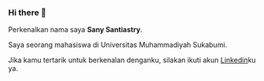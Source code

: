 ### Hi there 👋
Perkenalkan nama saya **Sany Santiastry**.

Saya seorang mahasiswa di Universitas Muhammadiyah Sukabumi.

Jika kamu tertarik untuk berkenalan denganku, silakan ikuti akun [Linkedin](https://www.linkedin.com/in/sany-santiastry-146a2a20b/)ku ya.
<!--

- 🔭 I’m currently working on ...
- 🌱 I’m currently learning ...
- 👯 I’m looking to collaborate on ...
- 🤔 I’m looking for help with ...
- 💬 Ask me about ...
- 📫 How to reach me: ...
- 😄 Pronouns: ...
- ⚡ Fun fact: ...
-->
